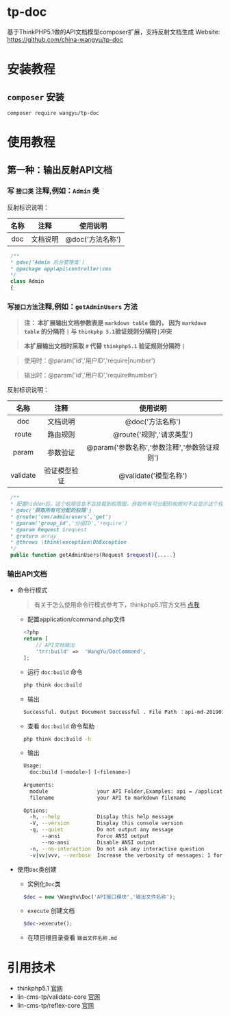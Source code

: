 # tp-doc

基于ThinkPHP5.1做的API文档模型composer扩展，支持反射文档生成
Website: https://github.com/china-wangyu/tp-doc


# 安装教程

## `composer` 安装
 
```composer
composer require wangyu/tp-doc
```

# 使用教程

## 第一种：输出反射API文档

### 写 `接口类` 注释,例如：`Admin` 类

   反射标识说明：
    
   | 名称 | 注释 | 使用说明 |
   | :----: | :----: | :----: |
   | doc | 文档说明 | @doc('方法名称') |
    
   ```php
    /**
    * @doc('Admin 后台管理类')
    * @package app\api\controller\cms
    */
    class Admin
    {
   ```

### 写`接口方法`注释,例如：`getAdminUsers` 方法

   > **注： 本扩展输出文档参数表是 `markdown table` 做的，
   因为 `markdown table` 的分隔符 `|` 与 `thinkphp 5.1`验证规则分隔符`|`冲突**
    
   > **本扩展输出文档时采取 `#` 代替 `thinkphp5.1` 验证规则分隔符 `|`**
    
   > 使用时：@param('id','用户ID','require|number')
    
   > 输出时：@param('id','用户ID','require#number')
    
   反射标识说明：
    
   | 名称 | 注释 | 使用说明 |
   | :----: | :----: | :----: |
   | doc | 文档说明 | @doc('方法名称') |
   | route | 路由规则 | @route('规则','请求类型') |
   | param | 参数验证 | @param('参数名称','参数注释','参数验证规则') |
   | validate | 验证模型验证 | @validate('模型名称') |
    
   ```php
    /**
    * 配置hidden后，这个权限信息不会挂载到权限图，获取所有可分配的权限时不会显示这个权限
    * @doc('获取所有可分配的权限')
    * @route('cms/admin/users','get')
    * @param('group_id','分组ID','require')
    * @param Request $request
    * @return array
    * @throws \think\exception\DbException
    */
    public function getAdminUsers(Request $request){.....}
   ```

### 输出API文档

- 命令行模式 
  
  > 有关于怎么使用命令行模式参考下，thinkphp5.1官方文档 [点我](https://www.kancloud.cn/manual/thinkphp5_1/354146) 
   
  - 配置application/command.php文件
  ```php
    <?php
    return [
        // API文档输出
        'trr:build'	=>	'WangYu/DocCommand',
    ];
  ```
  -  运行 `doc:build` 命令
  ```bash
    php think doc:build
  ```
  - 输出
  ```bash
    Successful. Output Document Successful . File Path ：api-md-20190701141656.md
  ```
  - 查看 `doc:build` 命令帮助
  ```bash
    php think doc:build -h
  ```
  - 输出
  ```bash
    Usage:
      doc:build [<module>] [<filename>]
    
    Arguments:
      module                your API Folder,Examples: api = /application/api [default: "api"]
      filename              your API to markdown filename
      
    Options:
      -h, --help            Display this help message
      -V, --version         Display this console version
      -q, --quiet           Do not output any message
          --ansi            Force ANSI output
          --no-ansi         Disable ANSI output
      -n, --no-interaction  Do not ask any interactive question
      -v|vv|vvv, --verbose  Increase the verbosity of messages: 1 for normal output, 2 for more verbose output and 3 for debug  
  ```
  
- 使用`Doc`类创建

  - 实例化`Doc`类
  ```php
    $doc = new \WangYu\Doc('API接口模块','输出文件名称');
  ```
  - `execute` 创建文档
  ```php
    $doc->execute();
  ```
  - 在项目根目录查看 `输出文件名称.md`
# 引用技术

- thinkphp5.1 [官网](https://www.kancloud.cn/manual/thinkphp5_1)
- lin-cms-tp/validate-core [官网](https://packagist.org/packages/lin-cms-tp/validate-core)
- lin-cms-tp/reflex-core [官网](https://packagist.org/packages/lin-cms-tp/reflex-core)